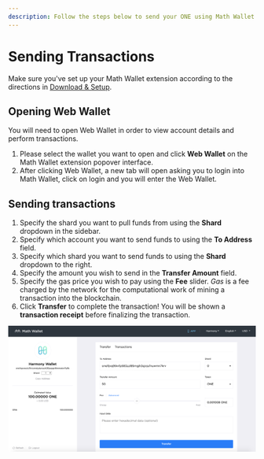 ```yaml
---
description: Follow the steps below to send your ONE using Math Wallet.
---
```


# Sending Transactions

Make sure you've set up your Math Wallet extension according to the directions in [Download & Setup](https://docs.harmony.one/home/wallet-guides/mathwallet/download-and-setup).

## Opening Web Wallet

You will need to open Web Wallet in order to view account details and perform transactions.

1. Please select the wallet you want to open and click **Web Wallet** on the Math Wallet extension popover interface.
2. After clicking Web Wallet, a new tab will open asking you to login into Math Wallet, click on login and you will enter the Web Wallet.

## Sending transactions

1. Specify the shard you want to pull funds from using the **Shard** dropdown in the sidebar.
2. Specify which account you want to send funds to using the **To Address** field.
3. Specify which shard you want to send funds to using the **Shard** dropdown to the right.
4. Specify the amount you wish to send in the **Transfer Amount** field.
5. Specify the gas price you wish to pay using the **Fee** slider. _Gas_ is a fee charged by the network for the computational work of mining a transaction into the blockchain.
6. Click **Transfer** to complete the transaction! You will be shown a **transaction receipt** before finalizing the transaction.

![](<../../../../.gitbook/assets/image (27) (1) (1).png>)

